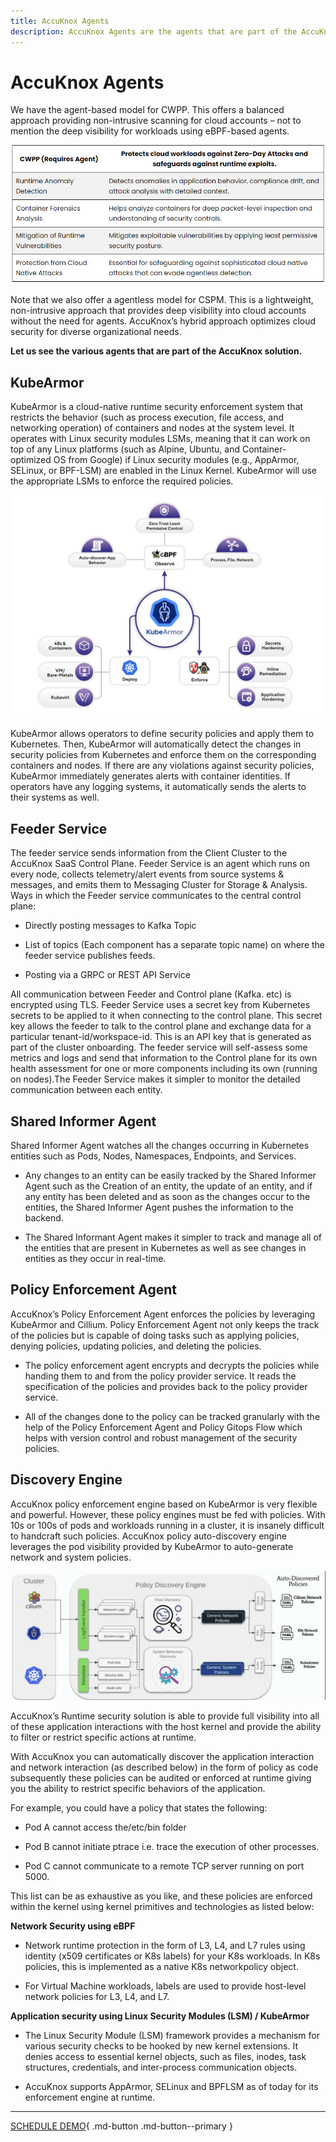 ```yaml
---
title: AccuKnox Agents
description: AccuKnox Agents are the agents that are part of the AccuKnox solution. These agents are responsible for enforcing the security policies and providing deep visibility into cloud accounts.
---
```


# AccuKnox Agents

We have the agent-based model for CWPP. This offers a balanced approach providing non-intrusive scanning for cloud accounts – not to mention the deep visibility for workloads using eBPF-based agents.

![AccuKnox Agent Approach](images/accuknox-agent-appproach.png)

Note that we also offer a agentless model for CSPM. This is a lightweight, non-intrusive approach that provides deep visibility into cloud accounts without the need for agents.  AccuKnox’s hybrid approach optimizes cloud security for diverse organizational needs.

**Let us see the various agents that are part of the AccuKnox solution.**

## KubeArmor

KubeArmor is a cloud-native runtime security enforcement system that restricts the behavior (such as process execution, file access, and networking operation) of containers and nodes at the system level. It operates with Linux security modules LSMs, meaning that it can work on top of any Linux platforms (such as Alpine, Ubuntu, and Container-optimized OS from Google) if Linux security modules (e.g., AppArmor, SELinux, or BPF-LSM) are enabled in the Linux Kernel. KubeArmor will use the appropriate LSMs to enforce the required policies.

![KubeArmor](images/kubeArmor.jpg)

KubeArmor allows operators to define security policies and apply them to Kubernetes. Then, KubeArmor will automatically detect the changes in security policies from Kubernetes and enforce them on the corresponding containers and nodes. If there are any violations against security policies, KubeArmor immediately generates alerts with container identities. If operators have any logging systems, it automatically sends the alerts to their systems as well.

## Feeder Service

The feeder service sends information from the Client Cluster to the AccuKnox SaaS Control Plane. Feeder Service is an agent which runs on every node, collects telemetry/alert events from source systems & messages, and emits them to Messaging Cluster for Storage & Analysis.
Ways in which the Feeder service communicates to the central control plane:

+ Directly posting messages to Kafka Topic

+ List of topics (Each component has a separate topic name) on where the feeder service publishes feeds.

+ Posting via a GRPC or REST API Service

All communication between Feeder and Control plane (Kafka. etc) is encrypted using TLS. Feeder Service uses a secret key from Kubernetes secrets to be applied to it when connecting to the control plane. This secret key allows the feeder to talk to the control plane and exchange data for a particular tenant-id/workspace-id. This is an API key that is generated as part of the cluster onboarding. The feeder service will self-assess some metrics and logs and send that information to the Control plane for its own health assessment for one or more components including its own (running on nodes).The Feeder Service makes it simpler to monitor the detailed communication between each entity.

## Shared Informer Agent

Shared Informer Agent watches all the changes occurring in Kubernetes entities such as Pods, Nodes, Namespaces, Endpoints, and Services.

+ Any changes to an entity can be easily tracked by the Shared Informer Agent such as the Creation of an entity, the update of an entity, and if any entity has been deleted and as soon as the changes occur to the entities, the Shared Informer Agent pushes the information to the backend.

+ The Shared Informant Agent makes it simpler to track and manage all of the entities that are present in Kubernetes as well as see changes in entities as they occur in real-time.

## Policy Enforcement Agent

AccuKnox’s Policy Enforcement Agent enforces the policies by leveraging KubeArmor and Cillium. Policy Enforcement Agent not only keeps the track of the policies but is capable of doing tasks such as applying policies, denying policies, updating policies, and deleting the policies.

+ The policy enforcement agent encrypts and decrypts the policies while handing them to and from the policy provider service. It reads the specification of the policies and provides back to the policy provider service.

+ All of the changes done to the policy can be tracked granularly with the help of the Policy Enforcement Agent and Policy Gitops Flow which helps with version control and robust management of the security policies.

## Discovery Engine

AccuKnox policy enforcement engine based on KubeArmor is very flexible and powerful. However, these policy engines must be fed with policies. With 10s or 100s of pods and workloads running in a cluster, it is insanely difficult to handcraft such policies. AccuKnox policy auto-discovery engine leverages the pod visibility provided by KubeArmor to auto-generate network and system policies.

![Discovery Engine](images/discovery-engine.png)

AccuKnox’s Runtime security solution is able to provide full visibility into all of these application interactions with the host kernel and provide the ability to filter or restrict specific actions at runtime.

With AccuKnox you can automatically discover the application interaction and network interaction (as described below) in the form of policy as code subsequently these policies can be audited or enforced at runtime giving you the ability to restrict specific behaviors of the application.

For example, you could have a policy that states the following:

+ Pod A cannot access the/etc/bin folder

+ Pod B cannot initiate ptrace i.e. trace the execution of other processes.

+ Pod C cannot communicate to a remote TCP server running on port 5000.

This list can be as exhaustive as you like, and these policies are enforced within the kernel using kernel primitives and technologies as listed below:

**Network Security using eBPF**

+ Network runtime protection in the form of L3, L4, and L7 rules using identity (x509 certificates or K8s labels) for your K8s workloads. In K8s policies, this is implemented as a native K8s networkpolicy object.

+ For Virtual Machine workloads, labels are used to provide host-level network policies for L3, L4, and L7.

**Application security using Linux Security Modules (LSM) / KubeArmor**

+ The Linux Security Module (LSM) framework provides a mechanism for various security checks to be hooked by new kernel extensions. It denies access to essential kernel objects, such as files, inodes, task structures, credentials, and inter-process communication objects.

+ AccuKnox supports AppArmor, SELinux and BPFLSM as of today for its enforcement engine at runtime.

- - -
[SCHEDULE DEMO](https://www.accuknox.com/contact-us){ .md-button .md-button--primary }